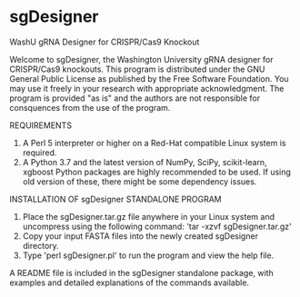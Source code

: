 # sgDesigner
WashU gRNA Designer for CRISPR/Cas9 Knockout

Welcome to sgDesigner, the Washington University gRNA designer for CRISPR/Cas9 knockouts. This program is distributed under the GNU General Public License as published by the Free Software Foundation. You may use it freely in your research with appropriate acknowledgment. The program is provided "as is" and the authors are not responsible for consquences from the use of the program.

REQUIREMENTS

1. A Perl 5 interpreter or higher on a Red-Hat compatible Linux system is required.
2. A Python 3.7 and the latest version of NumPy, SciPy, scikit-learn, xgboost Python packages are highly recommended to be used. If using old version of these, there might be some dependency issues.

INSTALLATION OF sgDesigner STANDALONE PROGRAM

1. Place the sgDesigner.tar.gz file anywhere in your Linux system and uncompress using the following command:
  'tar -xzvf sgDesigner.tar.gz'
2. Copy your input FASTA files into the newly created sgDesigner directory.
3. Type 'perl sgDesigner.pl' to run the program and view the help file.

A README file is included in the sgDesigner standalone package, with examples and detailed explanations of the commands available.

